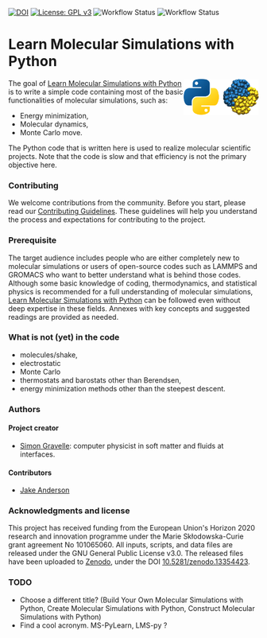 [![DOI](https://zenodo.org/badge/443812727.svg)](https://zenodo.org/doi/10.5281/zenodo.13354423)
[![License: GPL v3](https://img.shields.io/badge/License-GPLv3-blue.svg)](https://www.gnu.org/licenses/gpl-3.0)
![Workflow Status](https://github.com/mdcourse/mdcourse.github.io/actions/workflows/tests.yml/badge.svg)
![Workflow Status](https://github.com/mdcourse/mdcourse.github.io/actions/workflows/gh-pages.yml/badge.svg)

# Learn Molecular Simulations with Python

<img src="docs/source/_static/logo/logo-py.png" width="30%" align="right"/></a>

The goal of [Learn Molecular Simulations with Python](https://mdcourse.github.io/)
is to write a simple code containing most of the basic functionalities of molecular
simulations, such as:
- Energy minimization,
- Molecular dynamics,
- Monte Carlo move.

The Python code that is written here is used to realize molecular
scientific projects. Note that the code is slow and that efficiency is not the
primary objective here.

### Contributing

We welcome contributions from the community. Before you start, please read our
[Contributing Guidelines](./CONTRIBUTING.md). These guidelines will help you
understand the process and expectations for contributing to the project.

### Prerequisite

The target audience includes people who are either completely new to molecular simulations
or users of open-source codes such as LAMMPS and GROMACS who want to better understand
what is behind those codes. Although some basic knowledge of coding, thermodynamics, and
statistical physics is recommended for a full understanding of molecular simulations,
[Learn Molecular Simulations with Python](https://mdcourse.github.io/) can be followed
even without deep expertise in these fields. Annexes with key concepts and suggested
readings are provided as needed.

### What is not (yet) in the code

- molecules/shake,
- electrostatic
- Monte Carlo
- thermostats and barostats other than Berendsen,
- energy minimization methods other than the steepest descent.

### Authors

#### Project creator

- [Simon Gravelle](https://simongravelle.github.io/): computer physicist in soft matter
  and fluids at interfaces.

#### Contributors

-  [Jake Anderson](https://github.com/jaketanderson) 

### Acknowledgments and license

This project has received funding from the European
Union's Horizon 2020 research and innovation programme
under the Marie Skłodowska-Curie grant agreement No 101065060.
All inputs, scripts, and data files are released under the GNU
General Public License v3.0. The released files have been uploaded
to [Zenodo](https://zenodo.org/), under the DOI
[10.5281/zenodo.13354423](10.5281/zenodo.13354423).

### TODO

- Choose a different title? (Build Your Own Molecular Simulations with Python,
  Create Molecular Simulations with Python, Construct Molecular Simulations with Python)
- Find a cool acronym. MS-PyLearn, LMS-py ?
